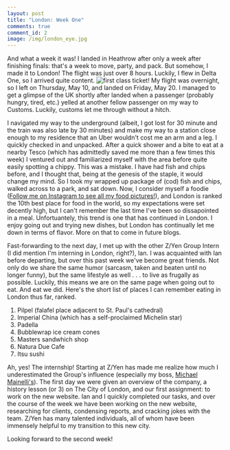 ```yaml
---
layout: post
title: "London: Week One"
comments: true
comment_id: 2
image: /img/london_eye.jpg
---
```


And what a week it was! I landed in Heathrow after only a week after finishing finals: that's a week to move, party, and pack. But somehow, I made it to London!
The flight was just over 8 hours. Luckily, I flew in Delta One, so I arrived quite content. ![first class ticket!](https://i.imgur.com/b1efeFG.jpg)
My flight was overnight, so I left on Thursday, May 10, and landed on Friday, May 20. I managed to get a glimpse of the UK shortly after landed when a passenger (probably hungry, tired, etc.) yelled at another fellow passenger on my way to Customs. Luckily, customs let me through without a hitch.

I navigated my way to the underground (albeit, I got lost for 30 minute and the train was also late by 30 minutes) and make my way to a station close enough to my residence that an Uber wouldn't cost me an arm and a leg.
I quickly checked in and unpacked. After a quick shower and a bite to eat at a nearby Tesco (which has admittedly saved me more than a few times this week) I ventured out and familiarized myself with the area before quite easily spotting a chippy. This was a mistake. I have had fish and chips before, and I thought that, being at the genesis of the staple, it would change my mind. So I took my wrapped up package of (cod) fish and chips, walked across to a park, and sat down.
Now, I consider myself a foodie ([Follow me on Instagram to see all my food pictures!](https://www.instagram.com/nishnha/)), and London is ranked the 10th best place for food in the world, so my expectations were set decently high, but I can't remember the last time I've been so dissapointed in a meal. Unfortuantely, this trend is one that has continued in London. I enjoy going out and trying new dishes, but London has continually let me down in terms of flavor. More on that to come in future blogs.

Fast-forwarding to the next day, I met up with the other Z/Yen Group Intern (I did mention I'm interning in London, right?), Ian. I was acquainted with Ian before departing, but over this past week we've become great friends. Not only do we share the same humor (sarcasm, taken and beaten until no longer funny), but the same lifestyle as well . . . to live as frugally as possible.
Luckily, this means we are on the same page when going out to eat. And eat we did. Here's the short list of places I can remember eating in London thus far, ranked.

1. Pilpel (falafel place adjacent to St. Paul's cathedral)
2. Imperial China (which has a self-proclaimed Michelin star)
3. Padella
4. Bubblewrap ice cream cones
5. Masters sandwhich shop
6. Natura Due Cafe
7. Itsu sushi

Ah, yes! The internship! Starting at Z/Yen has made me realize how much I underestimated the Group's influence (especially my boss, [Michael Mainelli's](https://www.linkedin.com/in/mrmainelli/)).
The first day we were given an overview of the company, a history lesson (or 3) on The City of London, and our first assignment: to work on the new website.
Ian and I quickly completed our tasks, and over the course of the week we have been working on the new website, researching for clients, condensing reports, and cracking jokes with the team.
Z/Yen has many talented individuals, all of whom have been immensely helpful to my transition to this new city.

Looking forward to the second week!

